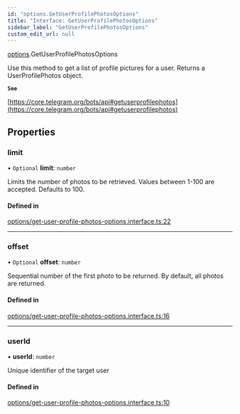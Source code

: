 ```yaml
---
id: "options.GetUserProfilePhotosOptions"
title: "Interface: GetUserProfilePhotosOptions"
sidebar_label: "GetUserProfilePhotosOptions"
custom_edit_url: null
---
```


[options](../modules/options.md).GetUserProfilePhotosOptions

Use this method to get a list of profile pictures for a user. Returns a
UserProfilePhotos object.

**`See`**

[https://core.telegram.org/bots/api#getuserprofilephotos](https://core.telegram.org/bots/api#getuserprofilephotos)

## Properties

### limit

• `Optional` **limit**: `number`

Limits the number of photos to be retrieved. Values between 1-100 are accepted.
Defaults to 100.

#### Defined in

[options/get-user-profile-photos-options.interface.ts:22](https://github.com/DeityLamb/telegramjs/blob/32b4cca/packages/common/lib/interfaces/options/get-user-profile-photos-options.interface.ts#L22)

___

### offset

• `Optional` **offset**: `number`

Sequential number of the first photo to be returned. By default, all photos are
returned.

#### Defined in

[options/get-user-profile-photos-options.interface.ts:16](https://github.com/DeityLamb/telegramjs/blob/32b4cca/packages/common/lib/interfaces/options/get-user-profile-photos-options.interface.ts#L16)

___

### userId

• **userId**: `number`

Unique identifier of the target user

#### Defined in

[options/get-user-profile-photos-options.interface.ts:10](https://github.com/DeityLamb/telegramjs/blob/32b4cca/packages/common/lib/interfaces/options/get-user-profile-photos-options.interface.ts#L10)
